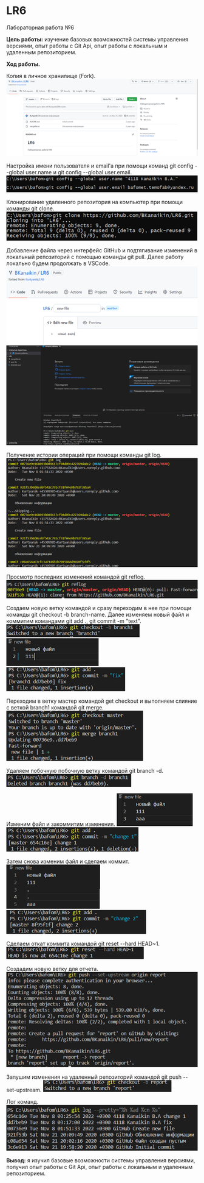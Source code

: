 # LR6
Лабораторная работа №6

**Цель работы:** изучение базовых возможностей системы управления версиями, опыт работы с Git Api, опыт работы с локальным и удаленным репозиторием.

**Ход работы.**

Копия в личное хранилище (Fork).
![](https://github.com/BKanaikin/LR6/blob/report/screenshots/screen1.png)

Настройка имени пользователя и email'a при помощи команд git config --global user.name и git config --global user.email.
![](https://github.com/BKanaikin/LR6/blob/report/screenshots/screen2.png)

Клонирование удаленного репозитория на компьютер при помощи команды git clone.
![](https://github.com/BKanaikin/LR6/blob/report/screenshots/screen3.png)

Добавление файла через интерфейс GitHub и подтягивание изменений в локальный репозиторий с помощью команды git pull. Далее работу локально будем продолжать в VSCode.
![](https://github.com/BKanaikin/LR6/blob/report/screenshots/screen4.png)
![](https://github.com/BKanaikin/LR6/blob/report/screenshots/screen5.png)

Получение истории операций при помощи команды git log.
![](https://github.com/BKanaikin/LR6/blob/report/screenshots/screen6.png)

Просмотр последних изменений командой git reflog.
![](https://github.com/BKanaikin/LR6/blob/report/screenshots/screen7.png)

Создаем новую ветку командой и сразу переходим в нее при помощи команды git checkout -b branch-name. Далее изменяем новый файл и коммитим командами git add ., git commit -m "text".
![](https://github.com/BKanaikin/LR6/blob/report/screenshots/screen8.png)
![](https://github.com/BKanaikin/LR6/blob/report/screenshots/screen9.png)
![](https://github.com/BKanaikin/LR6/blob/report/screenshots/screen10.png)

Переходим в ветку мастер командой get checkout и выполняем слияние с веткой branch1 командой git merge.
![](https://github.com/BKanaikin/LR6/blob/report/screenshots/screen11.png)

Удаляем побочную побочную ветку командой git branch -d.
![](https://github.com/BKanaikin/LR6/blob/report/screenshots/screen12.png)

Изменим файл и закоммитим изменения. 
![](https://github.com/BKanaikin/LR6/blob/report/screenshots/screen13.png)
![](https://github.com/BKanaikin/LR6/blob/report/screenshots/screen14.png)

Затем снова изменим файл и сделаем коммит.
![](https://github.com/BKanaikin/LR6/blob/report/screenshots/screen15.png)
![](https://github.com/BKanaikin/LR6/blob/report/screenshots/screen16.png)

Сделаем откат коммита командой git reset --hard HEAD~1.
![](https://github.com/BKanaikin/LR6/blob/report/screenshots/screen17.png)

Создадим новую ветку для отчета.
![](https://github.com/BKanaikin/LR6/blob/report/screenshots/screen18.png)

Запушим изменения на удаленный репозиторий командой git push --set-upstream.
![](https://github.com/BKanaikin/LR6/blob/report/screenshots/screen19.png) 

Лог команд.
![](https://github.com/BKanaikin/LR6/blob/report/screenshots/screen20.png)

**Вывод:** я изучил базовые возможности системы управления версиями, получил опыт работы с Git Api, опыт работы с локальным и удаленным репозиторием.